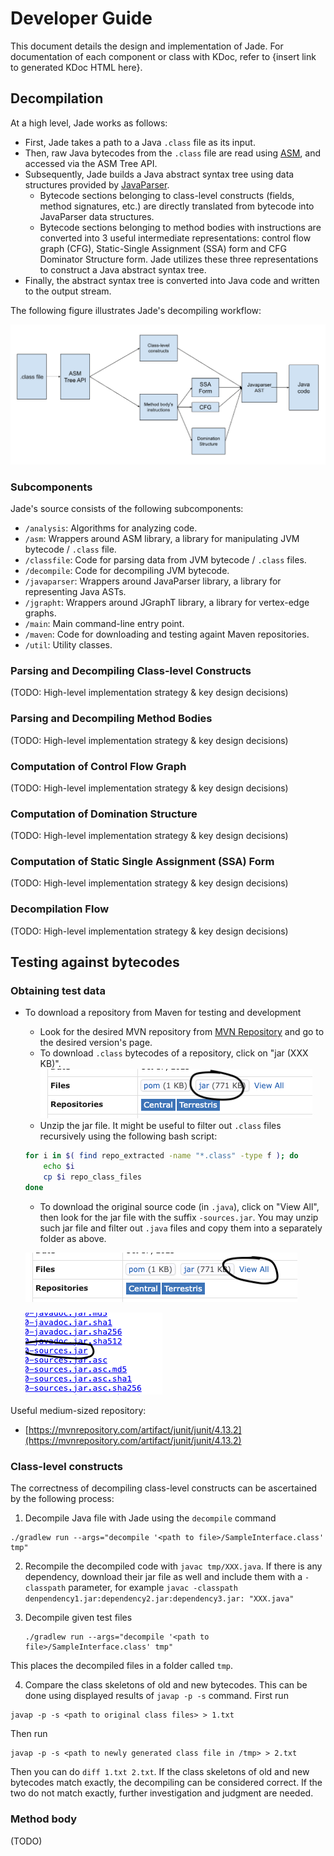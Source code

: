 # Developer Guide

This document details the design and implementation of Jade. For documentation of each component or class with KDoc, refer to {insert link to generated KDoc HTML here}.

## Decompilation

At a high level, Jade works as follows:
- First, Jade takes a path to a Java `.class` file as its input.
- Then, raw Java bytecodes from the `.class` file are read using [ASM](https://asm.ow2.io/), and accessed via the ASM Tree API.
- Subsequently, Jade builds a Java abstract syntax tree using data structures provided by [JavaParser](https://javaparser.org/).
	- Bytecode sections belonging to class-level constructs (fields, method signatures, etc.) are directly translated from bytecode into JavaParser data structures.
	- Bytecode sections belonging to method bodies with instructions are converted into 3 useful intermediate representations: control flow graph (CFG), Static-Single Assignment (SSA) form and CFG Dominator Structure form. Jade utilizes these three representations to construct a Java abstract syntax tree.
- Finally, the abstract syntax tree is converted into Java code and written to the output stream.

The following figure illustrates Jade's decompiling workflow:

![Jade Architecture](assets/jade_architecture.png)

### Subcomponents
Jade's source consists of the following subcomponents:
- `/analysis`: Algorithms for analyzing code.
- `/asm`: Wrappers around ASM library, a library for manipulating JVM bytecode / `.class` file.
- `/classfile`: Code for parsing data from JVM bytecode / `.class` files.
- `/decompile`: Code for decompiling JVM bytecode.
- `/javaparser`: Wrappers around JavaParser library, a library for representing Java ASTs.
- `/jgrapht`: Wrappers around JGraphT library, a library for vertex-edge graphs.
- `/main`: Main command-line entry point.
- `/maven`: Code for downloading and testing againt Maven repositories.
- `/util`: Utility classes.

### Parsing and Decompiling Class-level Constructs
(TODO: High-level implementation strategy & key design decisions)

### Parsing and Decompiling Method Bodies
(TODO: High-level implementation strategy & key design decisions)

### Computation of Control Flow Graph
(TODO: High-level implementation strategy & key design decisions)

### Computation of Domination Structure
(TODO: High-level implementation strategy & key design decisions)

### Computation of Static Single Assignment (SSA) Form
(TODO: High-level implementation strategy & key design decisions)

### Decompilation Flow
(TODO: High-level implementation strategy & key design decisions)

## Testing against bytecodes

### Obtaining test data
- To download a repository from Maven for testing and development
	- Look for the desired MVN repository from [MVN Repository](https://mvnrepository.com/) and go to the desired version's page.
	-  To download `.class` bytecodes of a repository, click on "jar (XXX KB)".
	 ![](assets/mvn_download_links1.png)
	- Unzip the jar file. It might be useful to filter out `.class` files recursively using the following bash script:
	```bash
	for i in $( find repo_extracted -name "*.class" -type f ); do
		echo $i
		cp $i repo_class_files
	done
	```



	- To download the original source code (in `.java`), click on "View All", then look for the jar file with the suffix `-sources.jar`. You may unzip such jar file and filter out `.java` files and copy them into a separately folder as above.

	 ![](assets/mvn_download_links2.png)

	 ![](assets/mvn_source_link.png)

Useful medium-sized repository:
- [https://mvnrepository.com/artifact/junit/junit/4.13.2](https://mvnrepository.com/artifact/junit/junit/4.13.2)
### Class-level constructs
The correctness of decompiling class-level constructs can be ascertained by the following process:

1) Decompile Java file with Jade using the `decompile` command
```
./gradlew run --args="decompile '<path to file>/SampleInterface.class' tmp"
```
2) Recompile the decompiled code with `javac tmp/XXX.java`. If there is any dependency, download their jar file as well and include them with a `-classpath` parameter, for example `javac -classpath denpendency1.jar:dependency2.jar:dependency3.jar: "XXX.java"`

3) Decompile given test files 
    ```
    ./gradlew run --args="decompile '<path to file>/SampleInterface.class' tmp"
    ```
This places the decompiled files in a folder called `tmp`.


4) Compare the class skeletons of old and new bytecodes. This can be done using displayed results of `javap -p -s` command.
First run
```
javap -p -s <path to original class files> > 1.txt
```

Then run
```
javap -p -s <path to newly generated class file in /tmp> > 2.txt
```

Then you can do `diff 1.txt 2.txt`. If the class skeletons of old and new bytecodes match exactly, the decompiling can be considered correct. If the two do not match exactly, further investigation and judgment are needed.

### Method body
(TODO)